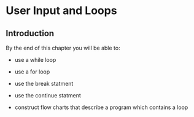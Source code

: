 
# User Input and Loops
## Introduction
By the end of this chapter you will be able to:

 * use a while loop
 
 * use a for loop
 
 * use the break statment
 
 * use the continue statment
 
 * construct flow charts that describe a program which contains a loop
 

